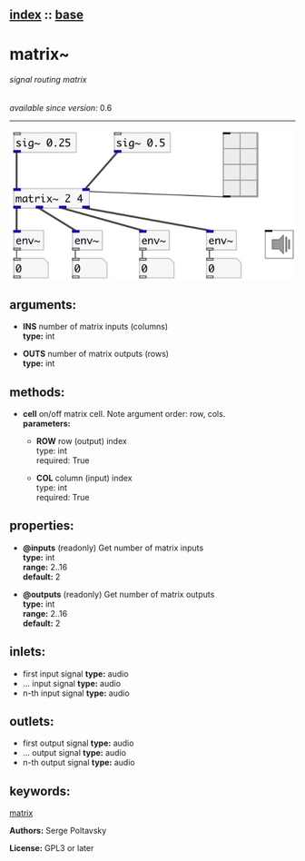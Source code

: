 [index](index.html) :: [base](category_base.html)
---

# matrix~

###### signal routing matrix

*available since version:* 0.6

---




[![example](../examples/img/matrix~.jpg)](../examples/pd/matrix~.pd)



## arguments:

* **INS**
number of matrix inputs (columns)<br>
__type:__ int<br>

* **OUTS**
number of matrix outputs (rows)<br>
__type:__ int<br>



## methods:

* **cell**
on/off matrix cell. Note argument order: row, cols.<br>
  __parameters:__
  - **ROW** row (output) index<br>
    type: int <br>
    required: True <br>

  - **COL** column (input) index<br>
    type: int <br>
    required: True <br>




## properties:

* **@inputs** (readonly)
Get number of matrix inputs<br>
__type:__ int<br>
__range:__ 2..16<br>
__default:__ 2<br>

* **@outputs** (readonly)
Get number of matrix outputs<br>
__type:__ int<br>
__range:__ 2..16<br>
__default:__ 2<br>



## inlets:

* first input signal 
__type:__ audio<br>
* ... input signal 
__type:__ audio<br>
* n-th input signal 
__type:__ audio<br>



## outlets:

* first output signal
__type:__ audio<br>
* ... output signal
__type:__ audio<br>
* n-th output signal
__type:__ audio<br>



## keywords:

[matrix](keywords/matrix.html)






**Authors:** Serge Poltavsky




**License:** GPL3 or later





